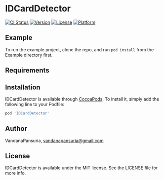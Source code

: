 # IDCardDetector

[![CI Status](https://img.shields.io/travis/VandanaPansuria/IDCardDetector.svg?style=flat)](https://travis-ci.org/VandanaPansuria/IDCardDetector)
[![Version](https://img.shields.io/cocoapods/v/IDCardDetector.svg?style=flat)](https://cocoapods.org/pods/IDCardDetector)
[![License](https://img.shields.io/cocoapods/l/IDCardDetector.svg?style=flat)](https://cocoapods.org/pods/IDCardDetector)
[![Platform](https://img.shields.io/cocoapods/p/IDCardDetector.svg?style=flat)](https://cocoapods.org/pods/IDCardDetector)

## Example

To run the example project, clone the repo, and run `pod install` from the Example directory first.

## Requirements

## Installation

IDCardDetector is available through [CocoaPods](https://cocoapods.org). To install
it, simply add the following line to your Podfile:

```ruby
pod 'IDCardDetector'
```

## Author

VandanaPansuria, vandanapansuria@gmail.com

## License

IDCardDetector is available under the MIT license. See the LICENSE file for more info.
